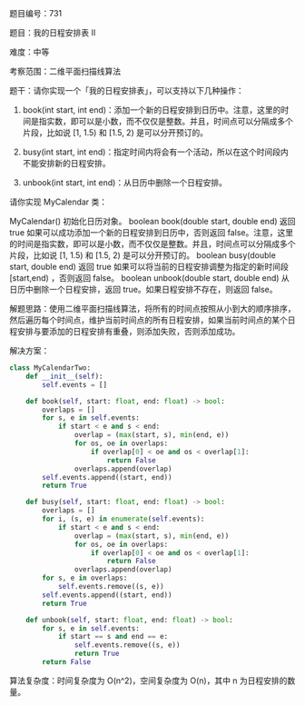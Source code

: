 题目编号：731

题目：我的日程安排表 II

难度：中等

考察范围：二维平面扫描线算法

题干：请你实现一个「我的日程安排表」，可以支持以下几种操作：

1. book(int start, int end)：添加一个新的日程安排到日历中。注意，这里的时间是指实数，即可以是小数，而不仅仅是整数。并且，时间点可以分隔成多个片段，比如说 [1, 1.5) 和 [1.5, 2) 是可以分开预订的。

2. busy(int start, int end)：指定时间内将会有一个活动，所以在这个时间段内不能安排新的日程安排。

3. unbook(int start, int end)：从日历中删除一个日程安排。

请你实现 MyCalendar 类：

MyCalendar() 初始化日历对象。
boolean book(double start, double end) 返回 true 如果可以成功添加一个新的日程安排到日历中，否则返回 false。注意，这里的时间是指实数，即可以是小数，而不仅仅是整数。并且，时间点可以分隔成多个片段，比如说 [1, 1.5) 和 [1.5, 2) 是可以分开预订的。
boolean busy(double start, double end) 返回 true 如果可以将当前的日程安排调整为指定的新时间段 [start,end) ，否则返回 false。
boolean unbook(double start, double end) 从日历中删除一个日程安排，返回 true。如果日程安排不存在，则返回 false。
 

解题思路：使用二维平面扫描线算法，将所有的时间点按照从小到大的顺序排序，然后遍历每个时间点，维护当前时间点的所有日程安排，如果当前时间点的某个日程安排与要添加的日程安排有重叠，则添加失败，否则添加成功。

解决方案：

```python
class MyCalendarTwo:
    def __init__(self):
        self.events = []

    def book(self, start: float, end: float) -> bool:
        overlaps = []
        for s, e in self.events:
            if start < e and s < end:
                overlap = (max(start, s), min(end, e))
                for os, oe in overlaps:
                    if overlap[0] < oe and os < overlap[1]:
                        return False
                overlaps.append(overlap)
        self.events.append((start, end))
        return True

    def busy(self, start: float, end: float) -> bool:
        overlaps = []
        for i, (s, e) in enumerate(self.events):
            if start < e and s < end:
                overlap = (max(start, s), min(end, e))
                for os, oe in overlaps:
                    if overlap[0] < oe and os < overlap[1]:
                        return False
                overlaps.append(overlap)
        for s, e in overlaps:
            self.events.remove((s, e))
        self.events.append((start, end))
        return True

    def unbook(self, start: float, end: float) -> bool:
        for s, e in self.events:
            if start == s and end == e:
                self.events.remove((s, e))
                return True
        return False
```

算法复杂度：时间复杂度为 O(n^2)，空间复杂度为 O(n)，其中 n 为日程安排的数量。